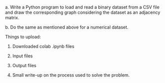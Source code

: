 a. Write a Python program to load and read a binary dataset from a CSV file and draw the corresponding 
graph considering the dataset as an adjacency matrix.

b. Do the same as mentioned above for a numerical dataset.





Things to upload:

1. Downloaded colab .ipynb files

2. Input files

3. Output files

4. Small write-up on the process used to solve the problem.
